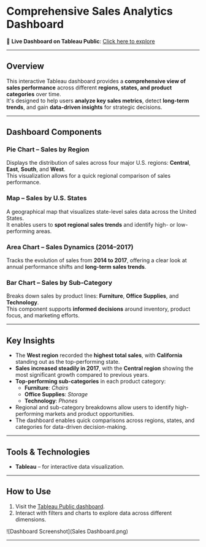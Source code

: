 # Comprehensive Sales Analytics Dashboard

🔗 **Live Dashboard on Tableau Public**: [Click here to explore](https://public.tableau.com/app/profile/tetiana.dynys/viz/SalesDashboard_17399900631840/SalesDashboard)

---

## Overview

This interactive Tableau dashboard provides a **comprehensive view of sales performance** across different **regions, states, and product categories** over time.  
It's designed to help users **analyze key sales metrics**, detect **long-term trends**, and gain **data-driven insights** for strategic decisions.

---

## Dashboard Components

### Pie Chart – Sales by Region  
Displays the distribution of sales across four major U.S. regions: **Central**, **East**, **South**, and **West**.  
This visualization allows for a quick regional comparison of sales performance.

### Map – Sales by U.S. States  
A geographical map that visualizes state-level sales data across the United States.  
It enables users to **spot regional sales trends** and identify high- or low-performing areas.

### Area Chart – Sales Dynamics (2014–2017)  
Tracks the evolution of sales from **2014 to 2017**, offering a clear look at annual performance shifts and **long-term sales trends**.

### Bar Chart – Sales by Sub-Category  
Breaks down sales by product lines: **Furniture**, **Office Supplies**, and **Technology**.  
This component supports **informed decisions** around inventory, product focus, and marketing efforts.

---

## Key Insights

- The **West region** recorded the **highest total sales**, with **California** standing out as the top-performing state.
- **Sales increased steadily in 2017**, with the **Central region** showing the most significant growth compared to previous years.
- **Top-performing sub-categories** in each product category:
  - **Furniture**: *Chairs*
  - **Office Supplies**: *Storage*
  - **Technology**: *Phones*
- Regional and sub-category breakdowns allow users to identify high-performing markets and product opportunities.
- The dashboard enables quick comparisons across regions, states, and categories for data-driven decision-making.

---

## Tools & Technologies

- **Tableau** – for interactive data visualization.

---

## How to Use

1. Visit the [Tableau Public dashboard](https://public.tableau.com/app/profile/tetiana.dynys/viz/SalesDashboard_17399900631840/SalesDashboard).
2. Interact with filters and charts to explore data across different dimensions.

![Dashboard Screenshot](Sales Dashboard.png)

---
